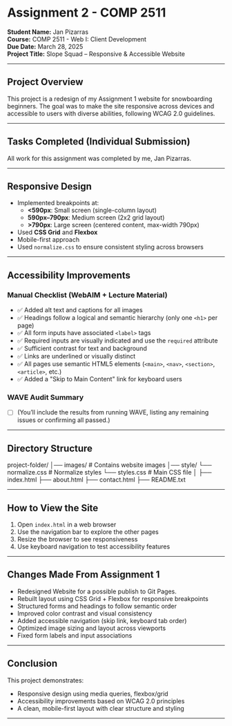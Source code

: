 # Assignment 2 - COMP 2511

**Student Name:** Jan Pizarras  
**Course:** COMP 2511 - Web I: Client Development  
**Due Date:** March 28, 2025  
**Project Title:** Slope Squad – Responsive & Accessible Website  

---

## Project Overview

This project is a redesign of my Assignment 1 website for snowboarding beginners. The goal was to make the site responsive across devices and accessible to users with diverse abilities, following WCAG 2.0 guidelines.

---

## Tasks Completed (Individual Submission)

All work for this assignment was completed by me, Jan Pizarras.

---

## Responsive Design

- Implemented breakpoints at:
  - **<590px**: Small screen (single-column layout)
  - **590px–790px**: Medium screen (2x2 grid layout)
  - **>790px**: Large screen (centered content, max-width 790px)
- Used **CSS Grid** and **Flexbox**
- Mobile-first approach
- Used `normalize.css` to ensure consistent styling across browsers

---

## Accessibility Improvements

### Manual Checklist (WebAIM + Lecture Material)
- ✅ Added alt text and captions for all images
- ✅ Headings follow a logical and semantic hierarchy (only one `<h1>` per page)
- ✅ All form inputs have associated `<label>` tags
- ✅ Required inputs are visually indicated and use the `required` attribute
- ✅ Sufficient contrast for text and background
- ✅ Links are underlined or visually distinct
- ✅ All pages use semantic HTML5 elements (`<main>`, `<nav>`, `<section>`, `<article>`, etc.)
- ✅ Added a "Skip to Main Content" link for keyboard users

### WAVE Audit Summary
- [ ] (You’ll include the results from running WAVE, listing any remaining issues or confirming all passed.)

---

## Directory Structure

project-folder/ 
│── images/ # Contains website images 
│── style/ 
  └──  normalize.css # Normalize styles 
  └──  styles.css # Main CSS file 
│ 
├── index.html 
├── about.html 
├── contact.html 
├── README.txt

---

## How to View the Site

1. Open `index.html` in a web browser
2. Use the navigation bar to explore the other pages
3. Resize the browser to see responsiveness
4. Use keyboard navigation to test accessibility features

---

## Changes Made From Assignment 1

- Redesigned Website for a possible publish to Git Pages.
- Rebuilt layout using CSS Grid + Flexbox for responsive breakpoints
- Structured forms and headings to follow semantic order
- Improved color contrast and visual consistency
- Added accessible navigation (skip link, keyboard tab order)
- Optimized image sizing and layout across viewports
- Fixed form labels and input associations

---

## Conclusion

This project demonstrates:
- Responsive design using media queries, flexbox/grid
- Accessibility improvements based on WCAG 2.0 principles
- A clean, mobile-first layout with clear structure and styling

---

